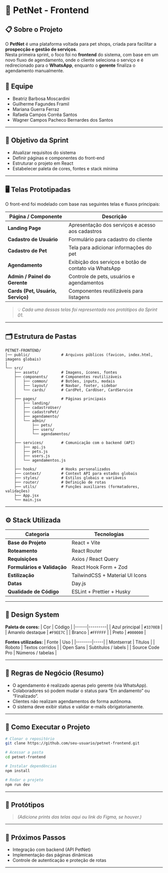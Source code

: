 # 🐾 PetNet - Frontend

## 📋 Sobre o Projeto
O **PetNet** é uma plataforma voltada para pet shops, criada para facilitar a **prospecção e gestão de serviços**.  
Nesta primeira sprint, o foco foi no **frontend** do sistema, com base em um novo fluxo de agendamento, onde o cliente seleciona o serviço e é redirecionado para o **WhatsApp**, enquanto o **gerente** finaliza o agendamento manualmente.

## 👥 Equipe
- Beatriz Barbosa Moscardini  
- Guilherme Fagundes Framil  
- Mariana Guerra Ferraz  
- Rafaela Campos Corrêa Santos  
- Wagner Campos Pacheco Bernardes dos Santos  

---

## 🎯 Objetivo da Sprint
- Atualizar requisitos do sistema  
- Definir páginas e componentes do front-end  
- Estruturar o projeto em React  
- Estabelecer paleta de cores, fontes e stack mínima  

---

## 🖥️ Telas Prototipadas
O front-end foi modelado com base nas seguintes telas e fluxos principais:

| Página / Componente | Descrição |
|----------------------|------------|
| **Landing Page** | Apresentação dos serviços e acesso aos cadastros |
| **Cadastro de Usuário** | Formulário para cadastro do cliente |
| **Cadastro de Pet** | Tela para adicionar informações do pet |
| **Agendamento** | Exibição dos serviços e botão de contato via WhatsApp |
| **Admin / Painel do Gerente** | Controle de pets, usuários e agendamentos |
| **Cards (Pet, Usuário, Serviço)** | Componentes reutilizáveis para listagens |

> 💡 *Cada uma dessas telas foi representada nos protótipos da Sprint 01.*

---

## 🗂️ Estrutura de Pastas
```
PETNET-FRONTEND/
│── public/              # Arquivos públicos (favicon, index.html, imagens globais)
│
└── src/
    ├── assets/          # Imagens, ícones, fontes
    ├── components/      # Componentes reutilizáveis
    │   ├── common/      # Botões, inputs, modais
    │   ├── layout/      # Navbar, footer, sidebar
    │   └── cards/       # CardPet, CardUser, CardService
    │
    ├── pages/           # Páginas principais
    │   ├── landing/
    │   ├── cadastroUser/
    │   ├── cadastroPet/
    │   ├── agendamento/
    │   └── admin/
    │       ├── pets/
    │       ├── users/
    │       └── agendamentos/
    │
    ├── services/        # Comunicação com o backend (API)
    │   ├── api.js
    │   ├── pets.js
    │   ├── users.js
    │   └── agendamentos.js
    │
    ├── hooks/           # Hooks personalizados
    ├── context/         # Context API para estados globais
    ├── styles/          # Estilos globais e variáveis
    ├── router/          # Definição de rotas
    ├── utils/           # Funções auxiliares (formatadores, validações)
    ├── App.jsx
    └── main.jsx
```

---

## ⚙️ Stack Utilizada
| Categoria | Tecnologias |
|------------|--------------|
| **Base do Projeto** | React + Vite |
| **Roteamento** | React Router |
| **Requisições** | Axios / React Query |
| **Formulários e Validação** | React Hook Form + Zod |
| **Estilização** | TailwindCSS + Material UI Icons |
| **Datas** | Day.js |
| **Qualidade de Código** | ESLint + Prettier + Husky |

---

## 🎨 Design System

**Paleta de cores:**
| Cor | Código |
|------|---------|
| Azul principal | `#3370EB` |
| Amarelo destaque | `#F9EE7C` |
| Branco | `#FFFFFF` |
| Preto | `#000000` |

**Fontes utilizadas:**
| Fonte | Uso |
|--------|-----|
| Montserrat | Títulos |
| Roboto | Textos corridos |
| Open Sans | Subtítulos / labels |
| Source Code Pro | Números / tabelas |

---

## 🧠 Regras de Negócio (Resumo)
- O agendamento é realizado apenas pelo gerente (via WhatsApp).  
- Colaboradores só podem mudar o status para “Em andamento” ou “Finalizado”.  
- Clientes não realizam agendamentos de forma autônoma.  
- O sistema deve exibir status e validar e-mails obrigatoriamente.  

---

## 🚀 Como Executar o Projeto

```bash
# Clonar o repositório
git clone https://github.com/seu-usuario/petnet-frontend.git

# Acessar a pasta
cd petnet-frontend

# Instalar dependências
npm install

# Rodar o projeto
npm run dev
```

---

## 📸 Protótipos
> *(Adicione prints das telas aqui ou link do Figma, se houver.)*

---

## 🧩 Próximos Passos
- Integração com backend (API PetNet)  
- Implementação das páginas dinâmicas  
- Controle de autenticação e proteção de rotas  

---
